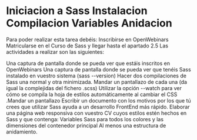 # Iniciacion a Sass Instalacion Compilacion Variables Anidacion

Para poder realizar esta tarea debéis:
Inscribirse en OpenWebinars
Matricularse en el Curso de Sass y llegar hasta el apartado 2.5
Las actividades a realizar son las siguientes:

Una captura de pantalla donde se pueda ver que estáis inscritos en OpenWebinars
Una captura de pantalla donde se pueda ver que tenéis Sass instalado en vuestro sistema (sass --version)
Hacer dos compilaciones de Sass una normal y otra minimizada. Mandar  un pantallazo de cada una (da igual la complejidas del fichero .scss)
Utilizar la opción --watch para ver cómo se compila la hoja de estilos automáticamente al cambiar el CSS .Mandar un pantallazo
Escribir un documento con los motivos por los que tú crees que utilizar Sass ayuda a un desarrollo FrontEnd más rápido.
 Elaborar una página web responsiva con vuestro CV cuyos estilos estén hechos en Sass y que contenga:
    Variables Sass para todos los colores y las dimensiones del contenedor principal
    Al menos una estructura de anidamiento.